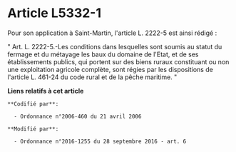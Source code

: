 # Article L5332-1

Pour son application à Saint-Martin, l'article L. 2222-5 est ainsi rédigé : 

" Art. L. 2222-5.-Les conditions dans lesquelles sont soumis au statut du fermage et du métayage les baux du domaine de
l'Etat, et de ses établissements publics, qui portent sur des biens ruraux constituant ou non une exploitation agricole
complète, sont régies par les dispositions de l'article L. 461-24 du code rural et de la pêche maritime. "

**Liens relatifs à cet article**

	**Codifié par**:

	  - Ordonnance n°2006-460 du 21 avril 2006

	**Modifié par**:

	  - Ordonnance n°2016-1255 du 28 septembre 2016 - art. 6
